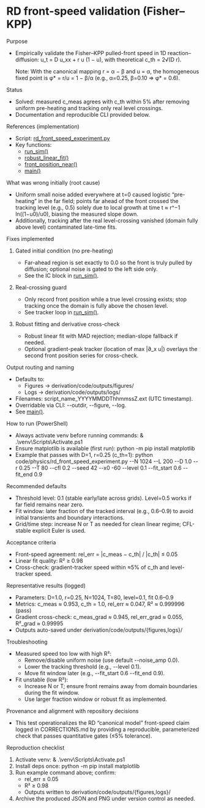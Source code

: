 # RD front-speed validation (Fisher–KPP)

Purpose
- Empirically validate the Fisher–KPP pulled-front speed in 1D reaction–diffusion:
  u_t = D u_xx + r u (1 − u), with theoretical c_th = 2√(D r).

  Note: With the canonical mapping r = α − β and u = α, the homogeneous fixed point is φ* = r/u = 1 − β/α (e.g., α=0.25, β=0.10 ⇒ φ* = 0.6).

Status
- Solved: measured c_meas agrees with c_th within 5% after removing uniform pre-heating and tracking only real level crossings.
- Documentation and reproducible CLI provided below.

References (implementation)
- Script: [rd_front_speed_experiment.py](code/physics/rd_front_speed_experiment.py)
- Key functions:
  - [run_sim()](code/physics/rd_front_speed_experiment.py:134)
  - [robust_linear_fit()](code/physics/rd_front_speed_experiment.py:77)
  - [front_position_near()](code/physics/rd_front_speed_experiment.py:54)
  - [main()](code/physics/rd_front_speed_experiment.py:341)

What was wrong initially (root cause)
- Uniform small noise added everywhere at t=0 caused logistic “pre-heating” in the far field; points far ahead of the front crossed the tracking level (e.g., 0.5) solely due to local growth at time t ≈ r^−1 ln((1−u0)/u0), biasing the measured slope down.
- Additionally, tracking after the real level-crossing vanished (domain fully above level) contaminated late-time fits.

Fixes implemented
1) Gated initial condition (no pre-heating)
   - Far-ahead region is set exactly to 0.0 so the front is truly pulled by diffusion; optional noise is gated to the left side only.
   - See the IC block in [run_sim()](code/physics/rd_front_speed_experiment.py:161).

2) Real-crossing guard
   - Only record front position while a true level crossing exists; stop tracking once the domain is fully above the chosen level.
   - See tracker loop in [run_sim()](code/physics/rd_front_speed_experiment.py:187).

3) Robust fitting and derivative cross-check
   - Robust linear fit with MAD rejection; median-slope fallback if needed.
   - Optional gradient-peak tracker (location of max |∂_x u|) overlays the second front position series for cross-check.

Output routing and naming
- Defaults to:
  - Figures → derivation/code/outputs/figures/
  - Logs → derivation/code/outputs/logs/
- Filenames: script_name_YYYYMMDDThhmmssZ.ext (UTC timestamp).
- Overridable via CLI: --outdir, --figure, --log.
- See [main()](code/physics/rd_front_speed_experiment.py:359).

How to run (PowerShell)
- Always activate venv before running commands:
  & .\venv\Scripts\Activate.ps1
- Ensure matplotlib is available (first run):
  python -m pip install matplotlib
- Example that passes with D=1, r=0.25 (c_th=1):
  python code/physics/rd_front_speed_experiment.py --N 1024 --L 200 --D 1.0 --r 0.25 --T 80 --cfl 0.2 --seed 42 --x0 -60 --level 0.1 --fit_start 0.6 --fit_end 0.9

Recommended defaults
- Threshold level: 0.1 (stable early/late across grids). Level=0.5 works if far field remains near zero.
- Fit window: later fraction of the tracked interval (e.g., 0.6–0.9) to avoid initial transients and boundary interactions.
- Grid/time step: increase N or T as needed for clean linear regime; CFL-stable explicit Euler is used.

Acceptance criteria
- Front-speed agreement: rel_err = |c_meas − c_th| / |c_th| ≤ 0.05
- Linear fit quality: R² ≥ 0.98
- Cross-check: gradient-tracker speed within ≈5% of c_th and level-tracker speed.

Representative results (logged)
- Parameters: D=1.0, r=0.25, N=1024, T=80, level=0.1, fit 0.6–0.9
- Metrics: c_meas ≈ 0.953, c_th = 1.0, rel_err ≈ 0.047, R² ≈ 0.999996 (pass)
- Gradient cross-check: c_meas_grad ≈ 0.945, rel_err_grad ≈ 0.055, R²_grad ≈ 0.99995
- Outputs auto-saved under derivation/code/outputs/{figures,logs}/

Troubleshooting
- Measured speed too low with high R²:
  - Remove/disable uniform noise (use default --noise_amp 0.0).
  - Lower the tracking threshold (e.g., --level 0.1).
  - Move fit window later (e.g., --fit_start 0.6 --fit_end 0.9).
- Fit unstable (low R²):
  - Increase N or T; ensure front remains away from domain boundaries during the fit window.
  - Use larger fraction window or robust fit as implemented.

Provenance and alignment with repository decisions
- This test operationalizes the RD “canonical model” front-speed claim logged in CORRECTIONS.md by providing a reproducible, parameterized check that passes quantitative gates (≤5% tolerance).

Reproduction checklist
1) Activate venv: & .\venv\Scripts\Activate.ps1
2) Install deps once: python -m pip install matplotlib
3) Run example command above; confirm:
   - rel_err ≤ 0.05
   - R² ≥ 0.98
   - Outputs written to derivation/code/outputs/{figures,logs}/
4) Archive the produced JSON and PNG under version control as needed.